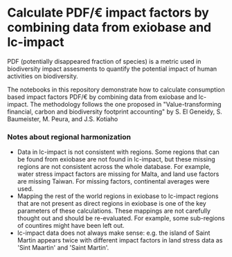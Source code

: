 # Calculate PDF/€ impact factors by combining data from exiobase and lc-impact
PDF (potentially disappeared fraction of species) is a metric used in biodiversity impact assesments to quantify the potential impact of human activities on biodiversity.

The notebooks in this repository demonstrate how to calculate consumption based impact factors PDF/€ by combining data from exiobase and lc-impact. The methodology follows the one proposed in "Value-transforming financial, carbon and biodiversity footprint accounting" by S. El Geneidy, S. Baumeister, M. Peura, and J.S. Kotiaho

### Notes about regional harmonization
- Data in lc-impact is not consistent with regions. Some regions that can be found from exiobase are not found in lc-impact, but these missing regions are not consistent across the whole database. For example, water stress impact factors are missing for Malta, and land use factors are missing Taiwan. For missing factors, continental averages were used.
- Mapping the rest of the world regions in exiobase to lc-impact regions that are not present as direct regions in exiobase is one of the key parameters of these calculations. These mappings are not carefully thought out and should be re-evaluated. For example, some sub-regions of countires might have been left out.
- lc-impact data does not always make sense: e.g. the island of Saint Martin appears twice with different impact factors in land stress data as 'Sint Maartin' and 'Saint Martin'.